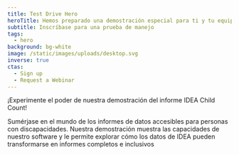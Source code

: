 ```yaml
---
title: Test Drive Hero
heroTitle: Hemos preparado una demostración especial para ti y tu equipo
subtitle: Inscríbase para una prueba de manejo
tags:
  - hero
background: bg-white
image: /static/images/uploads/desktop.svg
inverse: true
ctas:
  - Sign up
  - Request a Webinar
---
```

¡Experimente el poder de nuestra demostración del informe IDEA Child Count!

Sumérjase en el mundo de los informes de datos accesibles para personas con discapacidades. Nuestra demostración muestra las capacidades de nuestro software y le permite explorar cómo los datos de IDEA pueden transformarse en informes completos e inclusivos